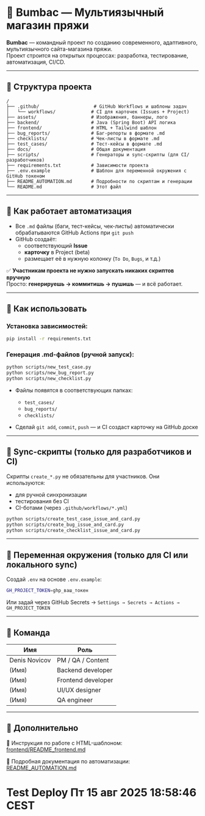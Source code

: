 # 🧶 Bumbac — Мультиязычный магазин пряжи

**Bumbac** — командный проект по созданию современного, адаптивного, мультиязычного сайта-магазина пряжи.  
Проект строится на открытых процессах: разработка, тестирование, автоматизация, CI/CD.

---

## 📂 Структура проекта

```plaintext
/
├── .github/                    # GitHub Workflows и шаблоны задач
│   └── workflows/             # CI для карточек (Issues + Project)
├── assets/                    # Изображения, баннеры, лого
├── backend/                   # Java (Spring Boot) API логика
├── frontend/                  # HTML + Tailwind шаблон
├── bug_reports/               # Баг-репорты в формате .md
├── checklists/                # Чек-листы в формате .md
├── test_cases/                # Тест-кейсы в формате .md
├── docs/                      # Общая документация
├── scripts/                   # Генераторы и sync-скрипты (для CI/разработчиков)
├── requirements.txt           # Зависимости проекта
├── .env.example               # Шаблон для переменной окружения с GitHub токеном
├── README_AUTOMATION.md       # Подробности по скриптам и генерации
└── README.md                  # Этот файл
```

---

## 🔄 Как работает автоматизация

- Все `.md` файлы (баги, тест-кейсы, чек-листы) автоматически обрабатываются GitHub Actions при `git push`
- GitHub создаёт:
  - соответствующий **Issue**
  - **карточку** в Project (beta)
  - размещает её в нужную колонку (`To Do`, `Bugs`, и т.д.)

✅ **Участникам проекта не нужно запускать никаких скриптов вручную**  
Просто: **генерируешь → коммитишь → пушишь** — и всё работает.

---

## 🧪 Как использовать

### Установка зависимостей:

```bash
pip install -r requirements.txt
```

### Генерация .md-файлов (ручной запуск):

```bash
python scripts/new_test_case.py
python scripts/new_bug_report.py
python scripts/new_checklist.py
```

- Файлы появятся в соответствующих папках:
  - `test_cases/`
  - `bug_reports/`
  - `checklists/`

- Сделай `git add`, `commit`, `push` — и CI создаст карточку на GitHub доске

---

## 🤖 Sync-скрипты (только для разработчиков и CI)

Скрипты `create_*.py` не обязательны для участников. Они используются:
- для ручной синхронизации
- тестирования без CI
- CI-ботами (через `.github/workflows/*.yml`)

```bash
python scripts/create_test_case_issue_and_card.py
python scripts/create_bug_issue_and_card.py
python scripts/create_checklist_issue_and_card.py
```

---

## 🔐 Переменная окружения (только для CI или локального sync)

Создай `.env` на основе `.env.example`:

```bash
GH_PROJECT_TOKEN=ghp_ваш_токен
```

Или задай через GitHub Secrets → `Settings → Secrets → Actions → GH_PROJECT_TOKEN`

---

## 👥 Команда

| Имя             | Роль                   |
|------------------|------------------------|
| Denis Novicov   | PM / QA / Content      |
| (Имя)           | Backend developer      |
| (Имя)           | Frontend developer     |
| (Имя)           | UI/UX designer         |
| (Имя)           | QA engineer            |

---

## 📄 Дополнительно

📘 Инструкция по работе с HTML-шаблоном:  
[frontend/README_frontend.md](frontend/README_frontend.md)

📘 Подробная документация по автоматизации:  
[README_AUTOMATION.md](scripts/README_AUTOMATION.md)
# Test Deploy Пт 15 авг 2025 18:58:46 CEST
